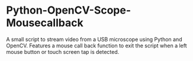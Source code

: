 # Python-OpenCV-Scope-Mousecallback
A small script to stream video from a USB microscope using Python and OpenCV. Features a mouse call back function to exit the script when a left mouse button or touch screen tap is detected.
